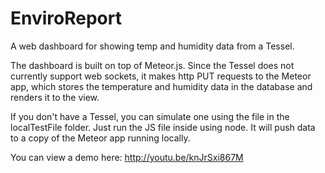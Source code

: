 EnviroReport
============

A web dashboard for showing temp and humidity data from a Tessel.

The dashboard is built on top of Meteor.js.  Since the Tessel does not currently support web sockets, it makes http PUT requests to the Meteor app, which stores the temperature and humidity data in the database and renders it to the view.

If you don't have a Tessel, you can simulate one using the file in the localTestFile folder.  Just run the JS file inside using node.  It will push data to a copy of the Meteor app running locally.

You can view a demo here: http://youtu.be/knJrSxi867M
